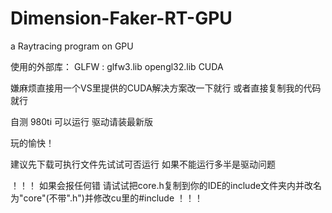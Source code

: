 # Dimension-Faker-RT-GPU
a Raytracing program on GPU

使用的外部库：
    GLFW  :  glfw3.lib
             opengl32.lib
    CUDA

嫌麻烦直接用一个VS里提供的CUDA解决方案改一下就行
或者直接复制我的代码就行

自测 980ti 可以运行
驱动请装最新版

玩的愉快！

建议先下载可执行文件先试试可否运行
如果不能运行多半是驱动问题

！！！
如果会报任何错
请试试把core.h复制到你的IDE的include文件夹内并改名为"core"(不带".h")并修改cu里的#include
！！！
